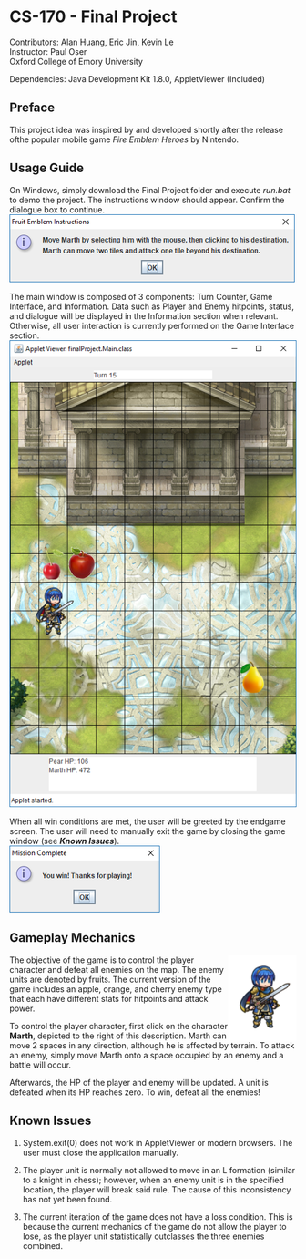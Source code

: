 # CS-170 - Final Project
Contributors: Alan Huang, Eric Jin, Kevin Le\
Instructor: Paul Oser\
Oxford College of Emory University

Dependencies: Java Development Kit 1.8.0, AppletViewer (Included)

## Preface
This project idea was inspired by and developed shortly after the release ofthe popular mobile game *Fire Emblem Heroes* by Nintendo.

## Usage Guide
On Windows, simply download the Final Project folder and execute *run.bat* to demo the project.
The instructions window should appear. Confirm the dialogue box to continue.<br/>
![Instructions](/Documentation/instructions.PNG)

The main window is composed of 3 components: Turn Counter, Game Interface, and Information. Data such as Player and Enemy hitpoints, status, and dialogue will be displayed in the Information section when relevant. Otherwise, all user interaction is currently performed on the Game Interface section.<br/>
![User Interface](/Documentation/gameplay.PNG)

When all win conditions are met, the user will be greeted by the endgame screen. The user will need to manually exit the game by closing the game window (see ***Known Issues***).\
![Endgame](/Documentation/endgame.PNG)

## Gameplay Mechanics
<img src="Documentation/marth.png" align=right width=120>
The objective of the game is to control the player character and defeat all enemies on the map. The enemy units are denoted by fruits. The current version of the game includes an apple, orange, and cherry enemy type that each have different stats for hitpoints and attack power.


To control the player character, first click on the character **Marth**, depicted to the right of this description. Marth can move 2 spaces in any direction, although he is affected by terrain. To attack an enemy, simply move Marth onto a space occupied by an enemy and a battle will occur.

Afterwards, the HP of the player and enemy will be updated. A unit is defeated when its HP reaches zero. To win, defeat all the enemies!

## Known Issues
1. System.exit(0) does not work in AppletViewer or modern browsers. The user must close the application manually.

2. The player unit is normally not allowed to move in an L formation (similar to a knight in chess); however, when an enemy unit is in the specified location, the player will break said rule. The cause of this inconsistency has not yet been found.

3. The current iteration of the game does not have a loss condition. This is because the current mechanics of the game do not allow the player to lose, as the player unit statistically outclasses the three enemies combined.
